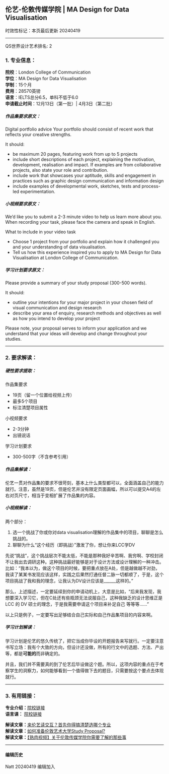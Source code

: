 ## 伦艺-伦敦传媒学院 | MA Design for Data Visualisation  
时效性标记：本页最后更新 20240419  

---
QS世界设计艺术排名: 2  

### 1. 专业信息：  

**院校**：London College of Communication  
**学位**：MA Design for Data Visualisation  
**学制**：15个月  
**费用**：28570英镑  
**语言**：IELTS总分6.5，单科不低于6.0  
**申请截止时间**：12月13日（第一批）| 4月3日（第二批）  


##### 作品集要求原文：

Digital portfolio advice
Your portfolio should consist of recent work that reflects your creative strengths.

It should:

- be maximum 20 pages, featuring work from up to 5 projects
- include short descriptions of each project, explaining the motivation, development, realisation and impact. If examples are from collaborative projects, also state your role and contribution.
- include work that showcases your aptitude, skills and engagement in practices such as graphic design communication and information design
- include examples of developmental work, sketches, tests and process-led experimentation.

##### 小视频要求原文：
We’d like you to submit a 2-3 minute video to help us learn more about you. When recording your task, please face the camera and speak in English.

What to include in your video task

- Choose 1 project from your portfolio and explain how it challenged you and your understanding of data visualisation.
- Tell us how this experience inspired you to apply to MA Design for Data Visualisation at London College of Communication.

##### 学习计划要求原文：
Please provide a summary of your study proposal (300-500 words).

It should:

- outline your intentions for your major project in your chosen field of visual communication and design research
- describe your area of enquiry, research methods and objectives as well as how you intend to develop your project

Please note, your proposal serves to inform your application and we understand that your ideas will develop and change throughout your studies.

---


### 2. 要求解读：  

##### 硬性要求提取：
作品集要求
- 19页（留一个位置给视频上传）
- 最多5个项目
- 标注清楚项目属性


小视频要求  
  - 2-3分钟  
  - 出镜说话

学习计划要求
- 300-500字（不含参考引用）


##### 作品集解读：  

伦艺一贯对作品集的要求不很苛刻，基本上什么类型都可以，全面涵盖自己的能力就行。注意，虽然是19页，但是伦艺并没有限定页面画幅，所以可以提交A4的左右对页尺寸，相当于变相扩展了作品集的内容。


##### 小视频解读：  

两个部分：  
1. 选一个挑战了你或你对data visualisation理解的作品集中的项目，聊聊是怎么挑战的。
2. 聊聊为什么“这个经历（即挑战）”激发了你，想让你来LCC学DV

先说“挑战”，这个挑战层次不能太低，不能是那种我好辛苦啊、我穷啊、学校封闭不让我出去调研这种。这种挑战最好能够是对于设计方法或设计理解的一种冲击。比如：“我本以为，做这个项目的时候，要把重点放在A处，但是越做越不对劲，我读了某某书发现应该这样，实践之后果然打通任督二脉一切都顺了，于是，这个项目挑战了我和我的理念，让我认为DV设计应该是______这样的。”

那么，上述描述，一定要延续到你的申请动机上，大意是比如，“后来我发现，我想要深入学习它，但在C处还有些瓶颈无法说服自己，这种我缺乏的设计思维正是LCC 的 DV 硕士的理念，于是我需要申请这个项目来补足自己 等等等……”

以上只是例子，一定要写出足够结合自己实际和自己作品集项目的内容来啊。

##### 学习计划解读：  

学习计划是伦艺的悠久传统了，把它当成你毕设的开题报告来写就行。一定要注意书写立场：我有个大致的方向，但设计还没做，所有的行文中的选题、方法、产出等，都是**可能的**而非确定的。

并且，我们并不需要真的到了伦艺后毕设做这个题。所以，这项内容的重点在于考察学生的洞察力，如何能够看到一个值得做下去的题目，只需要按这个要点去体现就行。


---


### 3. 有用链接：

**专业介绍：**[院校链接](https://www.arts.ac.uk/subjects/communication-and-graphic-design/postgraduate/ma-design-for-data-visualisation-lcc)  
**语言课：** [院校链接](https://www.arts.ac.uk/study-at-ual/international/presessional-academic-english-programme)  

**解读文章：**[来伦艺读交互？首先你得搞清楚选哪个专业](http://www.makebi.com.cn/26662.html)  
**解读文章：**[如何准备伦敦艺术大学Study Proposal?](http://www.makebi.com.cn/32120.html)  
**解读文章：**[【熟肉视频】关于伦敦传媒学院你需要了解的那些事](http://www.makebi.com.cn/27603.html)  



---


#### 编辑历史  
Natt 20240419 编辑加入
